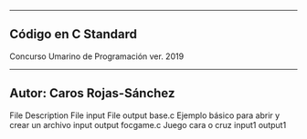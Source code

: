 --------------------------------
Código en C Standard
--------------------------------

Concurso Umarino de Programación ver. 2019

--------------------------------
Autor: Caros Rojas-Sánchez
--------------------------------

File            Description                                         File input      File output
base.c          Ejemplo básico para abrir y crear un archivo        input           output
focgame.c       Juego cara o cruz                                   input1          output1
